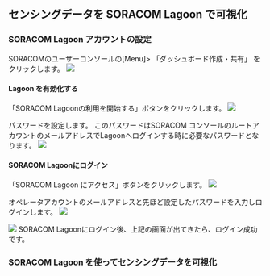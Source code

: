 ## センシングデータを SORACOM Lagoon で可視化


### SORACOM Lagoon アカウントの設定
SORACOMのユーザーコンソールの[Menu]> 「ダッシュボード作成・共有」 をクリックします。
<img src="https://docs.google.com/drawings/d/e/2PACX-1vTMMlRhzS5KKB1UoIjCFN3UYo2NjaoOATnPZJKOaeCPbt-axRdH9xPXSRErSff9QiPy0nKevNCFKphC/pub?w=435&amp;h=427">

#### Lagoon を有効化する
「SORACOM Lagoonの利用を開始する」ボタンをクリックします。
<img src="https://docs.google.com/drawings/d/e/2PACX-1vTxHwWrPSKmuGSjuT7d4oTYCxU3iFj6mhhkSJjDRoYRt4x1GmvBUAIHnu0hMLzkzVtRo6kDU1u5lj50/pub?w=515&amp;h=216">

パスワードを設定します。
このパスワードはSORACOM コンソールのルートアカウントのメールアドレスでLagoonへログインする時に必要なパスワードとなります。
<img src="https://docs.google.com/drawings/d/e/2PACX-1vRDokf99GyS3RmqIl9vCHMCCeOwtCS9divrVIDirnfRGq6MLwwbF3W4NfsNuauULw9JK6tIid2E2eIq/pub?w=673&amp;h=638">

#### SORACOM Lagoonにログイン
「SORACOM Lagoon にアクセス」ボタンをクリックします。
<img src="https://docs.google.com/drawings/d/e/2PACX-1vQfmO-6xiPFg8NKb8wPa7GwygRSI3PdKz0a6qnASKXnf_233nv0PDrcjeAZPGYR3ih7MUtoHidpcsom/pub?w=925&amp;h=394">

オペレータアカウントのメールアドレスと先ほど設定したパスワードを入力しログインします。
<img src="https://docs.google.com/drawings/d/e/2PACX-1vRMnwpb0e7nrYVMF2_emXJfwioll6cewS0KJ7bR75gXEHkWY811rcCMh2a4uX0_zCJRjTCItpFsZhXA/pub?w=594&amp;h=340">

<img src="https://docs.google.com/drawings/d/e/2PACX-1vQ8usRUkU_wNm5wG17mljYoKQAQT97M5SDppj6Ufv8cUUqROzPLwVPML8Fyy7pHUNpIIhG5x8yxLn5n/pub?w=930&amp;h=423">
SORACOM Lagoonにログイン後、上記の画面が出てきたら、ログイン成功です。

### SORACOM Lagoon を使ってセンシングデータを可視化

